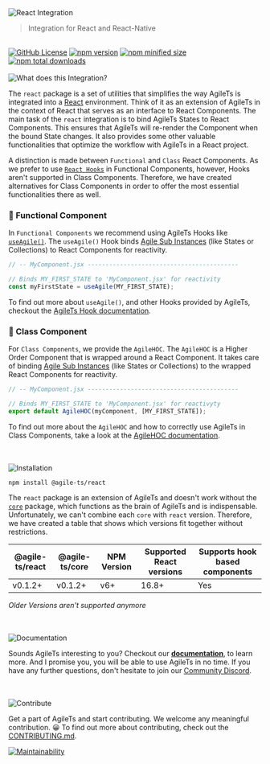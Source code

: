 <img src="https://raw.githubusercontent.com/agile-ts/agile/master/packages/react/static/header_background.png" alt="React Integration">

> Integration for React and React-Native

 <br />

 <a href="https://github.com/agile-ts/agile">
  <img src="https://img.shields.io/github/license/agile-ts/agile.svg?label=license&style=flat&colorA=293140&colorB=4a4872" alt="GitHub License"/></a>
<a href="https://npm.im/@agile-ts/react">
  <img src="https://img.shields.io/npm/v/@agile-ts/react.svg?label=npm&style=flat&colorA=293140&colorB=4a4872" alt="npm version"/></a>
<a href="https://npm.im/@agile-ts/react">
  <img src="https://img.shields.io/bundlephobia/min/@agile-ts/react.svg?label=minified%20size&style=flat&colorA=293140&colorB=4a4872" alt="npm minified size"/></a>
<a href="https://npm.im/@agile-ts/react">
  <img src="https://img.shields.io/npm/dt/@agile-ts/react.svg?label=downloads&style=flat&colorA=293140&colorB=4a4872" alt="npm total downloads"/></a>


<br />


<br />
<img src="https://raw.githubusercontent.com/agile-ts/agile/master/packages/react/static/what_does_this_integration_header.png" alt="What does this Integration?"/>

The `react` package is a set of utilities that simplifies the way AgileTs is integrated into a [React](https://reactjs.org/) environment.
Think of it as an extension of AgileTs in the context of React
that serves as an interface to React Components.
The main task of the `react` integration is to bind AgileTs States to React Components.
This ensures that AgileTs will re-render the Component when the bound State changes.
It also provides some other valuable functionalities
that optimize the workflow with AgileTs in a React project.

A distinction is made between `Functional` and `Class` React Components.
As we prefer to use [`React Hooks`](https://reactjs.org/docs/hooks-intro.html) in Functional Components,
however, Hooks aren't supported in Class Components.
Therefore, we have created alternatives for Class Components
in order to offer the most essential functionalities there as well.

### 🐆 Functional Component
In `Functional Components` we recommend using AgileTs Hooks like [`useAgile()`](https://agile-ts.org/docs/react/hooks/#useagile).
The `useAgile()` Hook binds [Agile Sub Instances](https://agile-ts.org/docs/introduction#agile-sub-instance) 
(like States or Collections) to React Components for reactivity.
```ts
// -- MyComponent.jsx ------------------------------------------

// Binds MY_FIRST_STATE to 'MyComponent.jsx' for reactivity
const myFirstState = useAgile(MY_FIRST_STATE);
```
To find out more about `useAgile()`, and other Hooks provided by AgileTs,
checkout the [AgileTs Hook documentation](https://agile-ts.org/docs/react/hooks).

### 🦖 Class Component
For `Class Components`, we provide the `AgileHOC`.
The `AgileHOC` is a Higher Order Component that is wrapped around a React Component.
It takes care of binding [Agile Sub Instances](https://agile-ts.org/docs/introduction#agile-sub-instance)
(like States or Collections) to the wrapped React Components for reactivity.
```ts
// -- MyComponent.jsx ------------------------------------------

// Binds MY_FIRST_STATE to 'MyComponent.jsx' for reactivyty
export default AgileHOC(myComponent, [MY_FIRST_STATE]);
```
To find out more about the `AgileHOC` and how to correctly use AgileTs in Class Components,
take a look at the [AgileHOC documentation](https://agile-ts.org/docs/react/AgileHOC).


<br />


<br />
<img src="https://raw.githubusercontent.com/agile-ts/agile/master/packages/react/static/installation_header.png" alt="Installation"/>

```
npm install @agile-ts/react
```
The `react` package is an extension of AgileTs and doesn't work without the [`core`](https://agile-ts.org/docs/core) package,
which functions as the brain of AgileTs and is indispensable.
Unfortunately, we can't combine each `core` with `react` version.
Therefore, we have created a table that shows which versions fit together without restrictions.

| @agile-ts/react  | @agile-ts/core          | NPM Version              | Supported React versions | Supports hook based components    |
| ---------------- | ----------------------- | ------------------------ | -------------------------|---------------------------------- |
| v0.1.2+          | v0.1.2+                 | v6+                      | 16.8+                    | Yes                               |

_Older Versions aren't supported anymore_


<br />


<br />
<img src="https://raw.githubusercontent.com/agile-ts/agile/master/packages/react/static/documentation_header.png" alt="Documentation"/>

Sounds AgileTs interesting to you?
Checkout our **[documentation](https://agile-ts.org/docs/react)**, to learn more.
And I promise you, you will be able to use AgileTs in no time.
If you have any further questions, don't hesitate to join our [Community Discord](https://discord.gg/T9GzreAwPH).


<br />


<br />
<img src="https://raw.githubusercontent.com/agile-ts/agile/master/packages/react/static/contribute_header.png" alt="Contribute"/>

Get a part of AgileTs and start contributing. We welcome any meaningful contribution. 😀
To find out more about contributing, check out the [CONTRIBUTING.md](https://github.com/agile-ts/agile/blob/master/CONTRIBUTING.md).

<a href="https://codeclimate.com/github/agile-ts/agile/coverage.svg">
   <img src="https://codeclimate.com/github/agile-ts/agile/badges/gpa.svg" alt="Maintainability"/>
</a>
